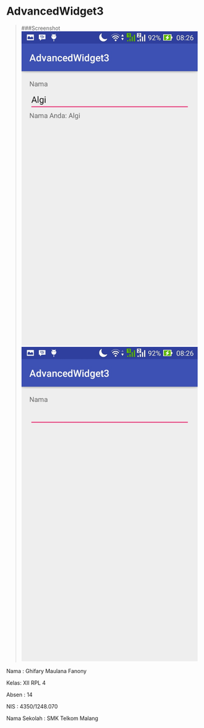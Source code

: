 # AdvancedWidget3

>###Screenshot
>![Screenshot](https://github.com/Algifanony/AdvancedWidget3/blob/master/3.jpg)
>![Screenshot](https://github.com/Algifanony/AdvancedWidget3/blob/master/3.1.jpg)

Nama : Ghifary Maulana Fanony

Kelas: XII RPL 4

Absen : 14

NIS : 4350/1248.070

Nama Sekolah : SMK Telkom Malang
